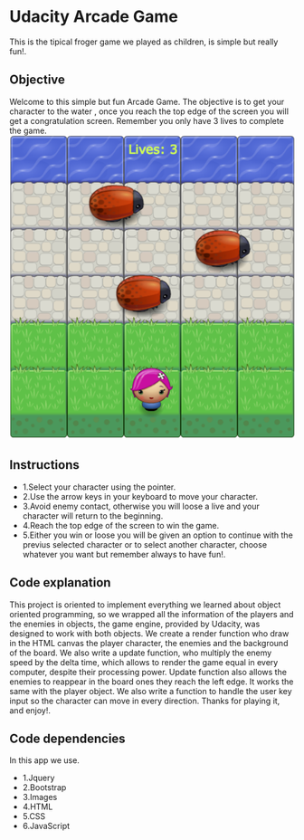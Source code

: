 
# Udacity Arcade Game
This is the tipical froger game  we played as children, is simple but really fun!.

## Objective
Welcome to this simple but fun Arcade Game. The objective is to get your character to the water , once you reach the top edge of the screen you will get a congratulation screen. Remember you only have 3 lives to complete the game. 
![snippet](images/screenShot.png)

## Instructions

* 1.Select your character using the pointer.
* 2.Use the arrow keys in your keyboard to move your character.
* 3.Avoid enemy contact, otherwise you will loose a live and your character will return to the beginning.
* 4.Reach the top edge of the screen to win the game.
* 5.Either you win or loose you will be given an option to continue with the previus selected character or to select another character, choose whatever you want but remember always to have fun!.

## Code explanation
This project is oriented to implement everything we learned about object oriented programming, so we wrapped all the information of the players and the enemies in objects, the game engine, provided by Udacity, was designed to work with both objects. We create a render function who draw in the HTML canvas the player character, the enemies and the background of the board. We also write a update function, who multiply the enemy speed by the delta time, which allows to render the game equal in every computer, despite their processing power. Update function also allows the enemies to reappear in the board ones they reach the left edge. It works the same with the player object.
We also write a function to handle the user key input so the character can move in every direction.
Thanks for playing it, and enjoy!.

## Code dependencies
In this app we use.
* 1.Jquery
* 2.Bootstrap
* 3.Images
* 4.HTML
* 5.CSS
* 6.JavaScript
